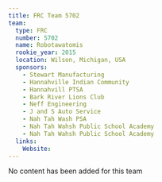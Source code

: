```yaml
---
title: FRC Team 5702
team:
  type: FRC
  number: 5702
  name: Robotawatomis
  rookie_year: 2015
  location: Wilson, Michigan, USA
  sponsors:
    - Stewart Manufacturing
    - Hannahville Indian Community
    - Hannahvill PTSA
    - Bark River Lions Club
    - Neff Engineering
    - J and S Auto Service
    - Nah Tah Wash PSA
    - Nah Tah Wahsh Public School Academy
    - Nah Tah Wahsh Public School Academy
  links:
    Website: 
---
```

No content has been added for this team